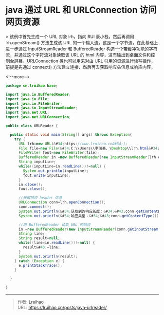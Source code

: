 # java 通过 URL 和 URLConnection 访问网页资源


&gt; 该例中首先生成一个 URL 对象 lrh，指向 RUI 豪小栈，然后再调用 lrh.openStream() 方法生成该 URL 的一个输入流，这是一个字节流，在此基础上进一步通过 InputStreamReader 和 BufferedReader 构造一个带缓冲功能的字符流，并通过这个字符流对象读取该 URL 的 html 内容，进而输出到桌面文件和控制台屏幕。URLConnection 类也可以用来对由 URL 引用的资源进行读写操作，前提是先通过 connect() 方法建立连接，然后再去获取响应头信息或响应内容。

&lt;!--more--&gt;

```java
package cn.lruihao.base;

import java.io.BufferedReader;
import java.io.File;
import java.io.FileWriter;
import java.io.InputStreamReader;
import java.net.URL;
import java.net.URLConnection;

public class URLReader {

  public static void main(String[] args) throws Exception{
    try {
      URL lrh=new URL(&#34;https://www.lruihao.cn&#34;);
      File file=new File(&#34;C:\\Users\\李瑞豪、\Desktop\\lrh.html&#34;);
      FileWriter fout=new FileWriter(file);
      BufferedReader in =new BufferedReader(new InputStreamReader(lrh.openStream()));//字节流转化成字符流，再构建缓冲字符流
      String inputLine;
      while((inputLine=in.readLine())!=null) {
        System.out.println(inputLine);
        fout.write(inputLine);
      }
      in.close();
      fout.close();

      //获取响应 header 信息
      URLConnection conn=lrh.openConnection();
      conn.connect();
      System.out.println(&#34;获取到的响应长度：&#34;&#43;conn.getContentLength());
      System.out.println(&#34;响应类型：&#34;&#43;conn.getContentType());

      //用 BufferedReader 读取 URL 的响应
      in =new BufferedReader(new InputStreamReader(conn.getInputStream()));
      String line;
      String result=null;
      while((line=in.readLine())!=null) {
        result&#43;=line;
      }
      System.out.println(result);
    } catch (Exception e) {
      e.printStackTrace();
    }

  }

}
```


---

> 作者: [Lruihao](https://github.com/Lruihao)  
> URL: https://lruihao.cn/posts/java-urlreader/  

